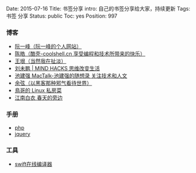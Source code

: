 Date: 2015-07-16
Title: 书签分享
intro: 自己的书签分享给大家，持续更新
Tags: 书签 分享
Status: public
Toc: yes
Position: 997

### 博客
- [阮一峰（阮一峰的个人网站）](http://www.ruanyifeng.com/)
- [陈皓（酷壳-coolshell.cn 享受编程和技术所带来的快乐）](http://coolshell.cn/)
- [王垠（当然我在扯淡）](http://www.yinwang.org/)
- [刘未鹏 | MIND HACKS 思维改变生活](http://mindhacks.cn/)
- [池建强 MacTalk-池建强的随想录 关注技术和人文](http://macshuo.com/)
- [余弦（以黑客那种邪气看待世界）](http://evilcos.me/)
- [鳥哥的 Linux 私房菜](http://linux.vbird.org/)
- [江南白衣 春天的旁边](http://calvin1978.blogcn.com/)

### 手册
- [php](http://php.net/)
- [jquery](http://www.php100.com/manual/jquery/)

### 工具
- [swift在线编译器](http://swiftstub.com/)